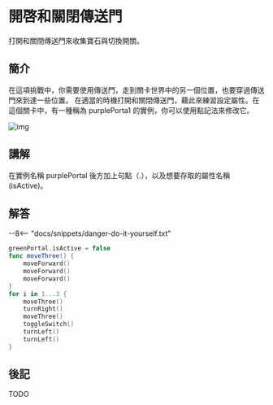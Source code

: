# 開啓和關閉傳送門

打開和關閉傳送門來收集寶石與切換開關。

## 簡介

在這項挑戰中，你需要使用傳送門，走到關卡世界中的另一個位置，也要穿過傳送門來到達一些位置。
在適當的時機打開和關閉傳送門，藉此來練習設定屬性。在這個關卡中，有一種稱為 purplePorta1 的實例，你可以使用點記法來修改它。

![img](https://imagedelivery.net/cdkaXPuFls5qlrh3GM4hfA/cdc83a12-8594-4832-03a6-7573121fee00/public)

## 講解

在實例名稱 purplePortal 後方加上句點（.），以及想要存取的屬性名稱 (isActive)。

## 解答

--8<-- "docs/snippets/danger-do-it-yourself.txt"

```swift linenums="1"
greenPortal.isActive = false
func moveThree() {
    moveForward()
    moveForward()
    moveForward()
}
for i in 1...3 {
    moveThree()
    turnRight()
    moveThree()
    toggleSwitch()
    turnLeft()
    turnLeft()
}
```

## 後記

TODO
